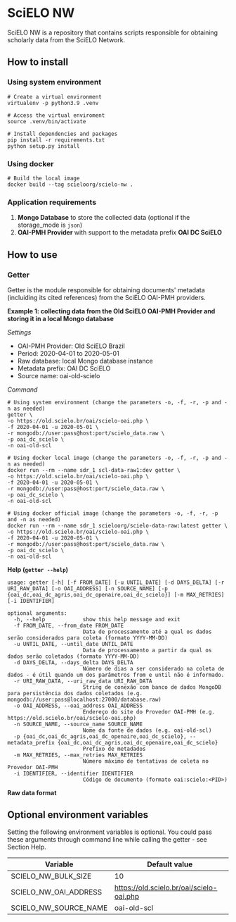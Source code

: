 # SciELO NW
SciELO NW is a repository that contains scripts responsible for obtaining scholarly data from the SciELO Network.


## How to install

### Using system environment
```shell
# Create a virtual environment
virtualenv -p python3.9 .venv

# Access the virtual enviroment
source .venv/bin/activate

# Install dependencies and packages
pip install -r requirements.txt
python setup.py install
```

### Using docker
```shell
# Build the local image
docker build --tag scieloorg/scielo-nw .
```


### Application requirements
1. **Mongo Database** to store the collected data (optional if the storage_mode is `json`)
2. **OAI-PMH Provider** with support to the metadata prefix **OAI DC SciELO**




## How to use

### Getter
Getter is the module responsible for obtaining documents' metadata (incluiding its cited references) from the SciELO OAI-PMH providers.

**Example 1: collecting data from the Old SciELO OAI-PMH Provider and storing it in a local Mongo database**

_Settings_
- OAI-PMH Provider: Old SciELO Brazil
- Period: 2020-04-01 to 2020-05-01
- Raw database: local Mongo database instance
- Metadata prefix: OAI DC SciELO
- Source name: oai-old-scielo

_Command_
```shell
# Using system environment (change the parameters -o, -f, -r, -p and -n as needed)
getter \
-o https://old.scielo.br/oai/scielo-oai.php \
-f 2020-04-01 -u 2020-05-01 \
-r mongodb://user:pass@host:port/scielo_data.raw \
-p oai_dc_scielo \
-n oai-old-scl
```

```shell
# Using docker local image (change the parameters -o, -f, -r, -p and -n as needed)
docker run --rm --name sdr_1 scl-data-raw1:dev getter \
-o https://old.scielo.br/oai/scielo-oai.php \
-f 2020-04-01 -u 2020-05-01 \
-r mongodb://user:pass@host:port/scielo_data.raw \
-p oai_dc_scielo \
-n oai-old-scl

# Using docker official image (change the parameters -o, -f, -r, -p and -n as needed)
docker run --rm --name sdr_1 scieloorg/scielo-data-raw:latest getter \
-o https://old.scielo.br/oai/scielo-oai.php \
-f 2020-04-01 -u 2020-05-01 \
-r mongodb://user:pass@host:port/scielo_data.raw \
-p oai_dc_scielo \
-n oai-old-scl
```

**Help (`getter --help`)**
```
usage: getter [-h] [-f FROM_DATE] [-u UNTIL_DATE] [-d DAYS_DELTA] [-r URI_RAW_DATA] [-o OAI_ADDRESS] [-n SOURCE_NAME] [-p {oai_dc,oai_dc_agris,oai_dc_openaire,oai_dc_scielo}] [-m MAX_RETRIES] [-i IDENTIFIER]

optional arguments:
  -h, --help            show this help message and exit
  -f FROM_DATE, --from_date FROM_DATE
                        Data de processamento até a qual os dados serão considerados para coleta (formato YYYY-MM-DD)
  -u UNTIL_DATE, --until_date UNTIL_DATE
                        Data de processamento a partir da qual os dados serão coletados (formato YYYY-MM-DD)
  -d DAYS_DELTA, --days_delta DAYS_DELTA
                        Número de dias a ser considerado na coleta de dados - é útil quando um dos parâmetros from e until não é informado.
  -r URI_RAW_DATA, --uri_raw_data URI_RAW_DATA
                        String de conexão com banco de dados MongoDB para persistência dos dados coletados (e.g. mongodb://user:pass@localhost:27000/database.raw)
  -o OAI_ADDRESS, --oai_address OAI_ADDRESS
                        Endereço do site do Provedor OAI-PMH (e.g. https://old.scielo.br/oai/scielo-oai.php)
  -n SOURCE_NAME, --source_name SOURCE_NAME
                        Nome da fonte de dados (e.g. oai-old-scl)
  -p {oai_dc,oai_dc_agris,oai_dc_openaire,oai_dc_scielo}, --metadata_prefix {oai_dc,oai_dc_agris,oai_dc_openaire,oai_dc_scielo}
                        Prefixo de metadados
  -m MAX_RETRIES, --max_retries MAX_RETRIES
                        Número máximo de tentativas de coleta no Provedor OAI-PMH
  -i IDENTIFIER, --identifier IDENTIFIER
                        Código de documento (formato oai:scielo:<PID>)
```


**Raw data format**
## Optional environment variables
Setting the following environment variables is optional. You could pass these arguments through command line while calling the getter - see Section Help.

Variable | Default value
---------|--------------
SCIELO_NW_BULK_SIZE|10
SCIELO_NW_OAI_ADDRESS|https://old.scielo.br/oai/scielo-oai.php
SCIELO_NW_SOURCE_NAME|oai-old-scl
